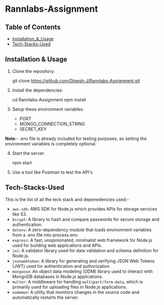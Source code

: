 # Rannlabs-Assignment

## Table of Contents

- [Installation_&_Usage](#installation&usage)
- [Tech-Stacks-Used](#Tech-Stacks-Used)

## Installation & Usage

1. Clone the repository:

    git clone https://github.com/Dipesh-J/Rannlabs-Assignment.git


2. Install the dependencies:

    cd Rannlabs-Assignment
    npm install


3. Setup these environment variables:
    - PORT
    - MONGO_CONNECTION_STRING
    - SECRET_KEY

__Note__:- .env file is already included for testing purposes, so setting the environment variables is completely optional.


4. Start the server:

    npm start


5. Use a tool like Postman to test the API's



## Tech-Stacks-Used

This is the list of all the teck stack and depenedencies used:-
- `aws-sdk`: AWS SDK for Node.js which provides APIs for storage services like S3.
- `bcrypt`: A library to hash and compare passwords for secure storage and authentication.
- `dotenv`: A zero-dependency module that loads environment variables from a .env file into process.env.
- `express`: A fast, unopinionated, minimalist web framework for Node.js used for building web applications and APIs.
- `joi`: A validator library used for data validation and schema definition for Node.js.
- `jsonwebtoken`: A library for generating and verifying JSON Web Tokens (JWT) used for authentication and authorization.
- `mongoose`: An object data modeling (ODM) library used to interact with MongoDB databases in Node.js applications.
- `multer`: A middleware for handling `multipart/form-data`, which is primarily used for uploading files in Node.js applications.
- `nodemon`: A utility that monitors changes in the source code and automatically restarts the server.

